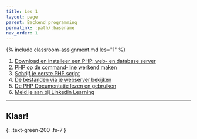 ```yaml
---
title: Les 1
layout: page
parent: Backend programming
permalink: :path/:basename
nav_order: 1
---
```


{% include classroom-assignment.md les="1" %}

1. [Download en installeer een PHP, web- en database server](opdrachten/1)
2. [PHP op de command-line werkend maken](opdrachten/2)
4. [Schrijf je eerste PHP script](opdrachten/3)
5. [De bestanden via je webserver bekijken](opdrachten/4)
6. [De PHP Documentatie lezen en gebruiken](opdrachten/5)
7. [Meld je aan bij Linkedin Learning](opdrachten/6)

---

## Klaar!
{: .text-green-200 .fs-7 }
